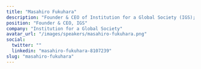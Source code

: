 ```yaml
---
title: "Masahiro Fukuhara"
description: "Founder & CEO of Institution for a Global Society (IGS); Creator of the ONGAESHI token"
position: "Founder & CEO, IGS"
company: "Institution for a Global Society"
avatar_url: "/images/speakers/masahiro-fukuhara.png"
social:
  twitter: ""
  linkedin: "masahiro-fukuhara-8107239"
slug: "masahiro-fukuhara"
---
```

